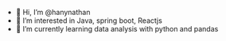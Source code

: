 - 👋 Hi, I’m @hanynathan
- 👀 I’m interested in Java, spring boot, Reactjs
- 🌱 I’m currently learning data analysis with python and pandas
<!--- - 💞️ I’m looking to collaborate on ...
- 📫 How to reach me ...
--->
<!---
hanynathan/hanynathan is a ✨ special ✨ repository because its `README.md` (this file) appears on your GitHub profile.
You can click the Preview link to take a look at your changes.
--->
